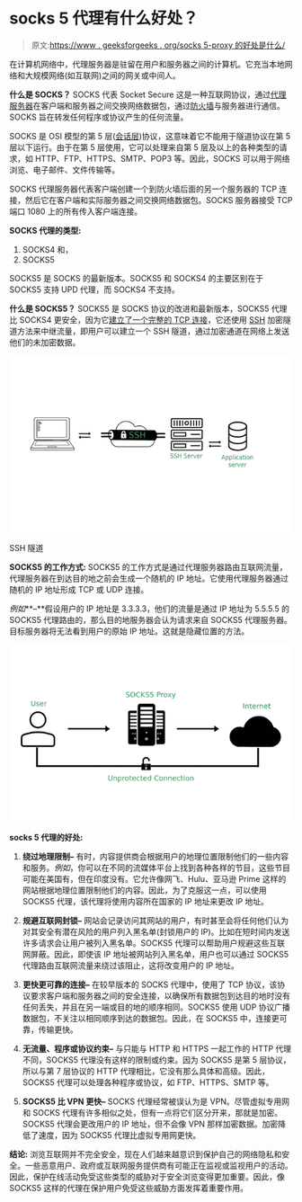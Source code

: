 # socks 5 代理有什么好处？

> 原文:[https://www . geeksforgeeks . org/socks 5-proxy 的好处是什么/](https://www.geeksforgeeks.org/what-are-the-benefits-of-socks5-proxy/)

在计算机网络中，代理服务器是驻留在用户和服务器之间的计算机。它充当本地网络和大规模网络(如互联网)之间的网关或中间人。

**什么是 SOCKS？**
SOCKS 代表 Socket Secure 这是一种互联网协议，通过[代理服务器](https://www.geeksforgeeks.org/what-is-proxy-server/)在客户端和服务器之间交换网络数据包，通过[防火墙](https://www.geeksforgeeks.org/introduction-of-firewall-in-computer-network/)与服务器进行通信。SOCKS 旨在转发任何程序或协议产生的任何流量。

SOCKS 是 OSI 模型的第 5 层([会话层](https://www.geeksforgeeks.org/session-layer-in-osi-model/))协议，这意味着它不能用于隧道协议在第 5 层以下运行。由于在第 5 层使用，它可以处理来自第 5 层及以上的各种类型的请求，如 HTTP、FTP、HTTPS、SMTP、POP3 等。因此，SOCKS 可以用于网络浏览、电子邮件、文件传输等。

SOCKS 代理服务器代表客户端创建一个到防火墙后面的另一个服务器的 TCP 连接，然后它在客户端和实际服务器之间交换网络数据包。SOCKS 服务器接受 TCP 端口 1080 上的所有传入客户端连接。

**SOCKS 代理的类型:**

1.  SOCKS4 和，
2.  SOCKS5

SOCKS5 是 SOCKS 的最新版本。SOCKS5 和 SOCKS4 的主要区别在于 SOCKS5 支持 UPD 代理，而 SOCKS4 不支持。

**什么是 SOCKS5？**
SOCKS5 是 SOCKS 协议的改进和最新版本，SOCKS5 代理比 SOCKS4 更安全，因为它[建立了一个完整的 TCP 连接](https://www.geeksforgeeks.org/tcp-connection-establishment/)，它还使用 [SSH](https://www.geeksforgeeks.org/introduction-to-sshsecure-shell-keys/) 加密隧道方法来中继流量，即用户可以建立一个 SSH 隧道，通过加密通道在网络上发送他们的未加密数据。

![](img/2669fc770a22bc4773d654b522ad274c.png)

SSH 隧道

**SOCKS5 的工作方式:**
SOCKS5 的工作方式是通过代理服务器路由互联网流量，代理服务器在到达目的地之前会生成一个随机的 IP 地址。它使用代理服务器通过随机的 IP 地址形成 TCP 或 UDP 连接。

*例如***–**假设用户的 IP 地址是 3.3.3.3，他们的流量是通过 IP 地址为 5.5.5.5 的 SOCKS5 代理路由的，那么目的地服务器会认为请求来自 SOCKS5 代理服务器。目标服务器将无法看到用户的原始 IP 地址。这就是隐藏位置的方法。

![](img/35f62e48551a5406df581097fa03deb8.png)

**socks 5 代理的好处:**

1.  **绕过地理限制–**
    有时，内容提供商会根据用户的地理位置限制他们的一些内容和服务。*例如*，你可以在不同的流媒体平台上找到各种各样的节目，这些节目可能在美国有，但在印度没有。它允许像网飞、Hulu、亚马逊 Prime 这样的网站根据地理位置限制他们的内容。因此，为了克服这一点，可以使用 SOCKS5 代理，该代理将使用内容所在国家的 IP 地址来更改 IP 地址。

2.  **规避互联网封锁–**
    网站会记录访问其网站的用户，有时甚至会将任何他们认为对其安全有潜在风险的用户列入黑名单(封锁用户的 IP)。比如在短时间内发送许多请求会让用户被列入黑名单。SOCKS5 代理可以帮助用户规避这些互联网屏蔽。因此，即使该 IP 地址被网站列入黑名单，用户也可以通过 SOCKS5 代理路由互联网流量来绕过该阻止，这将改变用户的 IP 地址。

3.  **更快更可靠的连接–**
    在较早版本的 SOCKS 代理中，使用了 TCP 协议，该协议要求客户端和服务器之间的安全连接，以确保所有数据包到达目的地时没有任何丢失，并且在另一端或目的地的顺序相同。SOCKS5 使用 UDP 协议广播数据包，不关注以相同顺序到达的数据包。因此，在 SOCKS5 中，连接更可靠，传输更快。

4.  **无流量、程序或协议约束–**
    与只能与 HTTP 和 HTTPS 一起工作的 HTTP 代理不同，SOCKS5 代理没有这样的限制或约束。因为 SOCKS5 是第 5 层协议，所以与第 7 层协议的 HTTP 代理相比，它没有那么具体和高级。因此，SOCKS5 代理可以处理各种程序或协议，如 FTP、HTTPS、SMTP 等。

5.  **SOCKS5 比 VPN 更快–**
    SOCKS 代理经常被误认为是 VPN。尽管虚拟专用网和 SOCKS 代理有许多相似之处，但有一点将它们区分开来，那就是加密。SOCKS5 代理会更改用户的 IP 地址，但不会像 VPN 那样加密数据。加密降低了速度，因为 SOCKS5 代理比虚拟专用网更快。

**结论:**
浏览互联网并不完全安全，现在人们越来越意识到保护自己的网络隐私和安全。一些恶意用户、政府或互联网服务提供商有可能正在监视或监视用户的活动。因此，保护在线活动免受这些类型的威胁对于安全浏览变得更加重要。因此，像 SOCKS5 这样的代理在保护用户免受这些威胁方面发挥着重要作用。